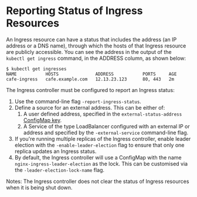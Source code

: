 # Reporting Status of Ingress Resources

An Ingress resource can have a status that includes the address (an IP address or a DNS name), through which the hosts of that Ingress resource are publicly accessible.
You can see the address in the output of the `kubectl get ingress` command, in the ADDRESS column, as shown below:

```
$ kubectl get ingresses
NAME           HOSTS              ADDRESS           PORTS     AGE
cafe-ingress   cafe.example.com   12.13.23.123      80, 443   2m
```

The Ingress controller must be configured to report an Ingress status:

1. Use the command-line flag `-report-ingress-status`.
2. Define a source for an external address. This can be either of:
    1. A user defined address, specified in the `external-status-address` [ConfigMap key](configmap-and-annotations.md).
    2. A Service of the type LoadBalancer configured with an external IP or address and specified by the `-external-service` command-line flag.
3. If you're running multiple replicas of the Ingress controller, enable leader election with the `-enable-leader-election` flag
to ensure that only one replica updates an Ingress status.
4. By default, the Ingress controller will use a ConfigMap with the name `nginx-ingress-leader-election` as the lock. This can be customised via the `-leader-election-lock-name` flag.

Notes: The Ingress controller does not clear the status of Ingress resources when it is being shut down.
